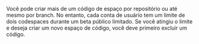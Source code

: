 Você pode criar mais de um código de espaço por repositório ou até mesmo por branch. No entanto, cada conta de usuário tem um limite de dois codespaces durante um beta público limitado. Se você atingiu o limite e deseja criar um novo espaço de código, você deve primeiro excluir um código.
